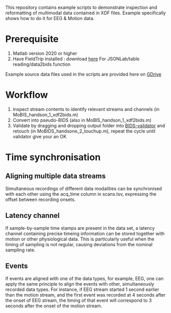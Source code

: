 This repository contains example scripts to demonstrate inspection and reformatting of multimodal data contained in XDF files. 
Example specifically shows how to do it for EEG & Motion data. 

# Prerequisite 
1. Matlab version 2020 or higher
2. Have FieldTrip installed : download [here](https://www.fieldtriptoolbox.org/download/) 
For JSONLab/table reading/data2bids function 

Example source data files used in the scripts are provided here on [GDrive](https://drive.google.com/drive/folders/14V6bMa0JMK6vjm1d9s5pSpx6MHWl_xrA?usp=sharing)


# Workflow 
1. Inspect stream contents to identify relevant streams and channels (in MoBIS_handson_1_xdf2bids.m)
2. Convert into pseudo-BIDS (also in MoBIS_handson_1_xdf2bids.m)
3. Validate by dragging and dropping output folder into [BIDS-validator](https://bids-standard.github.io/bids-validator/) and retouch (in MoBIDS_handsone_2_touchup.m), repeat the cycle until validator give your an OK 

# Time synchronisation
## Aligning multiple data streams 
Simultaneous recordings of different data modalities can be synchronised with each other using the acq_time column in scans.tsv, expressing the offset between recording onsets. 
## Latency channel 
If sample-by-sample time stamps are present in the data set, a latency channel containing precise timeing information can be stored together with motion or other physiological data. This is particularly useful when the timing of sampling is not regular, causing deviations from the nominal sampling rate. 
## Events 
If events are aligned with one of the data types, for example, EEG, one can apply the same principle to align the events with other, simultaneously recorded data types. For instance, if EEG stream started 1 second earlier than the motion stream, and the first event was recorded at 4 seconds after the onset of EEG stream, the timing of that event will correspond to 3 seconds after the onset of the motion stream. 

